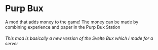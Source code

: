 # Purp Bux

A mod that adds money to the game! The money can be made by combining
experience and paper in the Purp Bux Station

###### This mod is basically a new version of the Svelte Bux which I made for a server